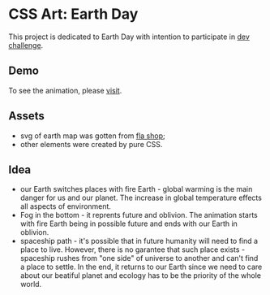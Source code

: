 # CSS Art: Earth Day
This project is dedicated to Earth Day with intention to participate in [dev challenge](https://dev.to/devteam/join-us-for-the-next-frontend-challenge-earth-day-edition-52e4). 

## Demo
To see the animation, please [visit](https://juliashlykova.github.io/earth-day-art).

## Assets

- svg of earth map was gotten from [fla shop](https://www.fla-shop.com);
- other elements were created by pure CSS.

## Idea
- our Earth switches places with fire Earth - global warming is the main danger for us and our planet. The increase in global temperature effects all aspects of environment.
- Fog in the bottom - it reprents future and oblivion. The animation starts with fire Earth being in possible future and ends with our Earth in oblivion.
- spaceship path - it's possible that in future humanity will need to find a place to live. However, there is no garantee that such place exists - spaceship rushes from "one side" of universe to another and can't find a place to settle. In the end, it returns to our Earth since we need to care about our beatiful planet and ecology has to be the priority of the whole world.